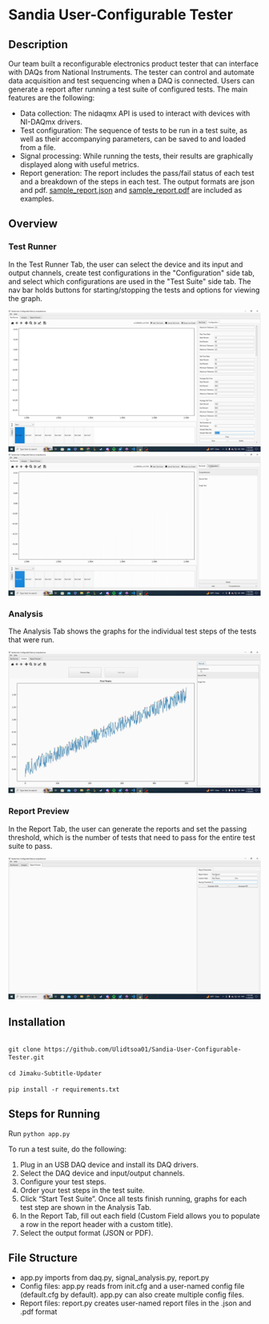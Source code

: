 # Sandia User-Configurable Tester

## Description

Our team built a reconfigurable electronics product tester that can interface with DAQs from National Instruments. The tester can control and automate data acquisition and test sequencing when a DAQ is connected. Users can generate a report after running a test suite of configured tests. The main features are the following:

- Data collection: The nidaqmx API is used to interact with devices with NI-DAQmx drivers.
- Test configuration: The sequence of tests to be run in a test suite, as well as their accompanying parameters, can be saved to and loaded from a file.
- Signal processing: While running the tests, their results are graphically displayed along with useful metrics.
- Report generation: The report includes the pass/fail status of each test and a breakdown of the steps in each test. The output formats are json and pdf. [sample_report.json](demo/sample_report.json) and [sample_report.pdf](demo/sample_report.pdf) are included as examples.

## Overview

### Test Runner

In the Test Runner Tab, the user can select the device and its input and output channels, create test configurations in the "Configuration" side tab, and select which configurations are used in the "Test Suite" side tab. The nav bar holds buttons for starting/stopping the tests and options for viewing the graph.

<img src="./demo/test runner.gif" width="auto" height="auto"/>
<img src="./demo/test suite.jpg" width="auto" height="auto"/>

### Analysis

The Analysis Tab shows the graphs for the individual test steps of the tests that were run.

<img src="./demo/analysis.gif" width="auto" height="auto"/>

### Report Preview

In the Report Tab, the user can generate the reports and set the passing threshold, which is the number of tests that need to pass for the entire test suite to pass.

<img src="./demo/report preview.gif" width="auto" height="auto"/>

## Installation

```

git clone https://github.com/Ulidtsoa01/Sandia-User-Configurable-Tester.git

cd Jimaku-Subtitle-Updater

pip install -r requirements.txt

```

## Steps for Running

Run `python app.py`

To run a test suite, do the following:

1. Plug in an USB DAQ device and install its DAQ drivers.
2. Select the DAQ device and input/output channels.
3. Configure your test steps.
4. Order your test steps in the test suite.
5. Click “Start Test Suite”. Once all tests finish running, graphs for each test step are shown in the Analysis Tab.
6. In the Report Tab, fill out each field (Custom Field allows you to populate a row in the report header with a custom title).
7. Select the output format (JSON or PDF).

## File Structure

- app.py imports from daq.py, signal_analysis.py, report.py
- Config files: app.py reads from init.cfg and a user-named config file (default.cfg by default). app.py can also create multiple config files.
- Report files: report.py creates user-named report files in the .json and .pdf format
